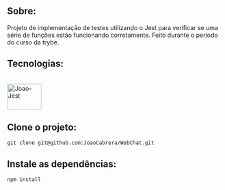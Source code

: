 ## Sobre:

Projeto de implementação de testes utilizando o Jest para verificar se uma série de funções estão funcionando corretamente. Feito durante o periodo do curso da trybe.

## Tecnologias:

<div style="display: inline_block"><br>
   <img align="center" alt="Joao-Jest" height="60" width="80" src="https://cdn.jsdelivr.net/gh/devicons/devicon/icons/jest/jest-plain.svg">
</div>

## Clone o projeto:

`git clone git@github.com:JoaoCabrera/WebChat.git`

## Instale as dependências:

`npm install`
